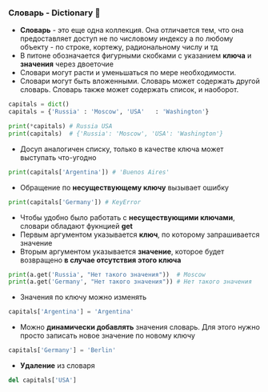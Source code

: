 ### Словарь - Dictionary :open_book:

* __Словарь__ - это еще одна коллекция. Она отличается тем, что она предоставляет доступ не по числовому индексу а по любому объекту - по строке, кортежу, радиональному числу и тд
* В питоне обозначается фигурными скобками c указанием __ключа__ и __значения__ через двоеточие
* Словари могут расти и уменьшаться по мере необходимости.
* Словари могут быть вложенными. Словарь может содержать другой словарь. Словарь также может содержать список, и наоборот.

```python
capitals = dict()
capitals = {'Russia' : 'Moscow', 'USA'   : 'Washington'}

print(*capitals) # Russia USA
print(capitals)  # {'Russia': 'Moscow', 'USA': 'Washington'}
```
* Досуп аналогичен списку, только в качестве ключа может выступать что-угодно

```python
print(capitals['Argentina']) # 'Buenos Aires'
```
* Обращение по __несуществующему ключу__ вызывает ошибку

```python
print(capitals['Germany']) # KeyError
```

* Чтобы удобно было работать с __несуществующими ключами__, словари обладают фукнцией __get__
* Первым аргументом указывается __ключ__, по которому запрашивается значение
* Вторым аргументом указывается __значение__, которое будет возвращено __в случае отсутствия этого ключа__

```python
print(a.get('Russia', "Нет такого значения"))  # Moscow
print(a.get('Germany', "Нет такого значения")) # Нет такого значения
```

* Значения по ключу можно изменять
```python
capitals['Argentina'] = 'Argentina'
```

* Можно __динамически добавлять__ значения словарь. Для этого нужно просто записать новое значение по новому ключу

```python
capitals['Germany'] = 'Berlin'
```

* __Удаление__ из словаря

```python
del capitals['USA']
```
